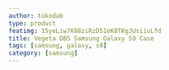 ```yaml
---
author: tokodab
type: product
featimg: 15yeLiw7K88ziRzD51eK8TKgJUsiiuLfd
title: Vegeta DBS Samsung Galaxy S9 Case
tags: [samsung, galaxy, s9]
category: [samsung]
---
```

